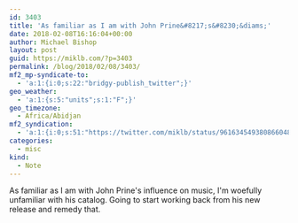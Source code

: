 ```yaml
---
id: 3403
title: 'As familiar as I am with John Prine&#8217;s&#8230;&diams;'
date: 2018-02-08T16:16:04+00:00
author: Michael Bishop
layout: post
guid: https://miklb.com/?p=3403
permalink: /blog/2018/02/08/3403/
mf2_mp-syndicate-to:
  - 'a:1:{i:0;s:22:"bridgy-publish_twitter";}'
geo_weather:
  - 'a:1:{s:5:"units";s:1:"F";}'
geo_timezone:
  - Africa/Abidjan
mf2_syndication:
  - 'a:1:{i:0;s:51:"https://twitter.com/miklb/status/961634549380866048";}'
categories:
  - misc
kind:
  - Note
---
```

As familiar as I am with John Prine's influence on music, I'm woefully unfamiliar with his catalog. Going to start working back from his new release and remedy that.